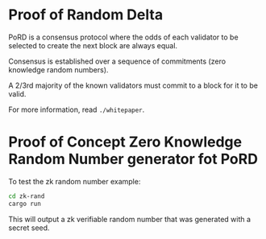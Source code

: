 # Proof of Random Delta

PoRD is a consensus protocol where the odds of each validator to be selected to create the next block are always equal.

Consensus is established over a sequence of commitments (zero knowledge random numbers).

A 2/3rd majority of the known validators must commit to a block for it to be valid.

For more information, read `./whitepaper`.

# Proof of Concept Zero Knowledge Random Number generator fot PoRD
To test the zk random number example:
```bash
cd zk-rand
cargo run
```
This will output a zk verifiable random number that was generated with a secret seed.